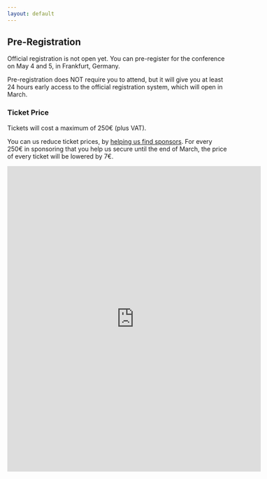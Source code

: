 ```yaml
---
layout: default
---
```


## Pre-Registration

Official registration is not open yet. You can pre-register for the conference
on May 4 and 5, in Frankfurt, Germany.

Pre-registration does NOT require you to attend, but it will give you at
least 24 hours early access to the official registration system,
which will open in March.

### Ticket Price

Tickets will cost a maximum of 250€ (plus VAT).

You can us reduce ticket prices, by [helping us find
sponsors](/sponsoring.html). For every 250€ in sponsoring that you help us
secure until the end of March, the price of every ticket will be lowered by 7€.

<iframe src="https://docs.google.com/forms/d/1CZ9eg2hWHLAkkumk5I4Xt8-XF6owFtbm2s0qJbuaHHY/viewform?embedded=true" width="580" height="700" frameborder="0" marginheight="0" marginwidth="0">Wird geladen...</iframe>

